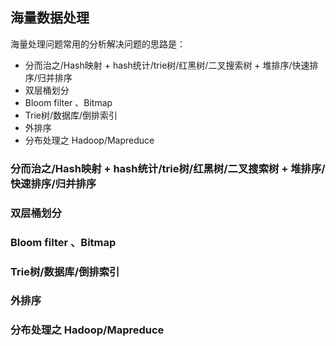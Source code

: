 
## 海量数据处理


海量处理问题常用的分析解决问题的思路是：

* 分而治之/Hash映射 + hash统计/trie树/红黑树/二叉搜索树 + 堆排序/快速排序/归并排序
* 双层桶划分
* Bloom filter 、Bitmap
* Trie树/数据库/倒排索引
* 外排序
* 分布处理之 Hadoop/Mapreduce


### 分而治之/Hash映射 + hash统计/trie树/红黑树/二叉搜索树 + 堆排序/快速排序/归并排序


### 双层桶划分


### Bloom filter 、Bitmap


### Trie树/数据库/倒排索引


### 外排序


### 分布处理之 Hadoop/Mapreduce







